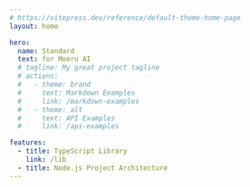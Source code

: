 ```yaml
---
# https://vitepress.dev/reference/default-theme-home-page
layout: home

hero:
  name: Standard
  text: for Moeru AI
  # tagline: My great project tagline
  # actions:
  #   - theme: brand
  #     text: Markdown Examples
  #     link: /markdown-examples
  #   - theme: alt
  #     text: API Examples
  #     link: /api-examples

features:
  - title: TypeScript Library
    link: /lib
  - title: Node.js Project Architecture
---
```

